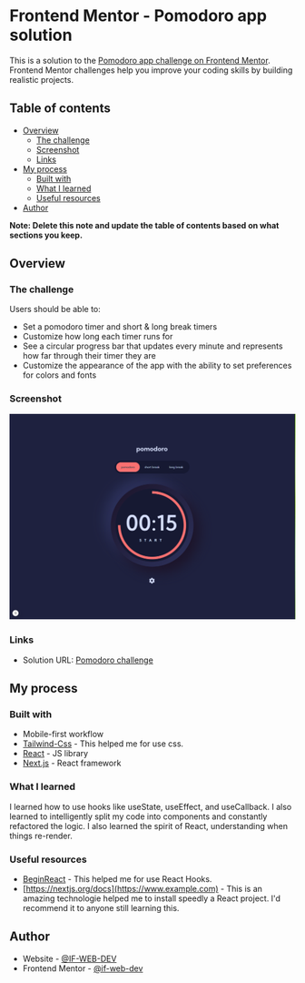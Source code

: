 # Frontend Mentor - Pomodoro app solution

This is a solution to the [Pomodoro app challenge on Frontend Mentor](https://www.frontendmentor.io/challenges/pomodoro-app-KBFnycJ6G). Frontend Mentor challenges help you improve your coding skills by building realistic projects. 

## Table of contents

- [Overview](#overview)
  - [The challenge](#the-challenge)
  - [Screenshot](#screenshot)
  - [Links](#links)
- [My process](#my-process)
  - [Built with](#built-with)
  - [What I learned](#what-i-learned)
  - [Useful resources](#useful-resources)
- [Author](#author)

**Note: Delete this note and update the table of contents based on what sections you keep.**

## Overview

### The challenge

Users should be able to:

- Set a pomodoro timer and short & long break timers
- Customize how long each timer runs for
- See a circular progress bar that updates every minute and represents how far through their timer they are
- Customize the appearance of the app with the ability to set preferences for colors and fonts

### Screenshot

![Pomodoro screenshot](./public/images/screenshot.PNG)


### Links

- Solution URL: [Pomodoro challenge](https://www.frontendmentor.io/challenges/pomodoro-app-KBFnycJ6G)

## My process

### Built with

- Mobile-first workflow
- [Tailwind-Css](https://tailwindcss.com/docs/installation) - This helped me for use css.
- [React](https://reactjs.org/) - JS library
- [Next.js](https://nextjs.org/) - React framework

### What I learned

I learned how to use hooks like useState, useEffect, and useCallback. I also learned to intelligently split my code into components and constantly refactored the logic. I also learned the spirit of React, understanding when things re-render.


### Useful resources

- [BeginReact](https://codelynx.dev/beginreact) - This helped me for use React Hooks.
- [https://nextjs.org/docs](https://www.example.com) - This is an amazing technologie helped me to install speedly a React project. I'd recommend it to anyone still learning this.

## Author

- Website - [@IF-WEB-DEV](https://www.if-web-dev.com)
- Frontend Mentor - [@if-web-dev](https://www.frontendmentor.io/profile/yourusername)
